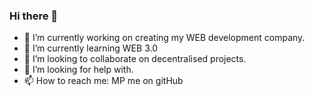 ### Hi there 👋

<!--
**ValentinWildLeaf/ValentinWildLeaf** is a ✨ _special_ ✨ repository because its `README.md` (this file) appears on your GitHub profile.
-->

- 🔭 I’m currently working on creating my WEB development company.
- 🌱 I’m currently learning WEB 3.0
- 👯 I’m looking to collaborate on decentralised projects. 
- 🤔 I’m looking for help with.
- 📫 How to reach me: MP me on gitHub


